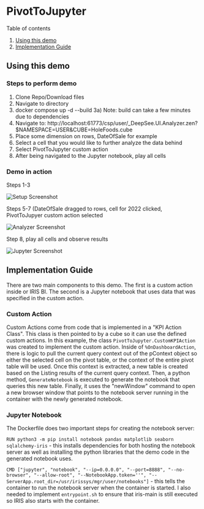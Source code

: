 # PivotToJupyter
Table of contents
  1. [Using this demo](#using-this-demo)
  2. [Implementation Guide](#implementation-guide)

## Using this demo
### Steps to perform demo
1) Clone Repo/Download files
2) Navigate to directory
3) docker compose up -d --build
3a) Note: build can take a few minutes due to dependencies
4) Navigate to: http://localhost:61773/csp/user/_DeepSee.UI.Analyzer.zen?$NAMESPACE=USER&CUBE=HoleFoods.cube
5) Place some dimension on rows, DateOfSale for example
6) Select a cell that you would like to further analyze the data behind
7) Select PivotToJupyter custom action
8) After being navigated to the Jupyter notebook, play all cells


### Demo in action
Steps 1-3

![Setup Screenshot](https://github.com/psteiwer/PivotToJupyter/blob/main/Assets/Demo1.PNG)

Steps 5-7 (DateOfSale dragged to rows, cell for 2022 clicked, PivotToJupyer custom action selected

![Analyzer Screenshot](https://github.com/psteiwer/PivotToJupyter/blob/main/Assets/Demo2.PNG)

Step 8, play all cells and observe results

![Jupyter Screenshot](https://github.com/psteiwer/PivotToJupyter/blob/main/Assets/Demo3.PNG)

## Implementation Guide

There are two main components to this demo. The first is a custom action inside or IRIS BI. The second is a Jupyter notebook that uses data that was specified in the custom action.

### Custom Action
Custom Actions come from code that is implemented in a "KPI Action Class". This class is then pointed to by a cube so it can use the defined custom actions. In this example, the class ```PivotToJupyter.CustomKPIAction``` was created to implement the custom action. Inside of ```%OnDashboardAction```, there is logic to pull the current query context out of the pContext object so either the selected cell on the pivot table, or the context of the entire pivot table will be used. Once this context is extracted, a new table is created based on the Listing results of the current query context. Then, a python method, ```GenerateNotebook``` is executed to generate the notebook that queries this new table. Finally, it uses the "newWindow" command to open a new browser window that points to the notebook server running in the container with the newly generated notebook.

### Jupyter Notebook
The Dockerfile does two important steps for creating the notebook server:

```RUN python3 -m pip install notebook pandas matplotlib seaborn sqlalchemy-iris``` - this installs dependencies for both hosting the notebook server as well as installing the python libraries that the demo code in the generated notebook uses.

```CMD ["jupyter", "notebook", "--ip=0.0.0.0", "--port=8888", "--no-browser", "--allow-root", "--NotebookApp.token=''", "--ServerApp.root_dir=/usr/irissys/mgr/user/notebooks"]``` - this tells the container to run the notebook server when the container is started. I also needed to implement ```entrypoint.sh``` to ensure that iris-main is still executed so IRIS also starts with the container.
